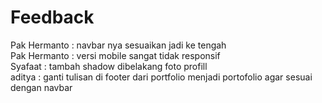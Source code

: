 # Feedback
Pak Hermanto : navbar nya sesuaikan jadi ke tengah
<br>
Pak Hermanto : versi mobile sangat tidak responsif
<br>
Syafaat : tambah shadow dibelakang foto profill
<br>
aditya : ganti tulisan di footer dari portfolio menjadi portofolio agar sesuai dengan navbar

